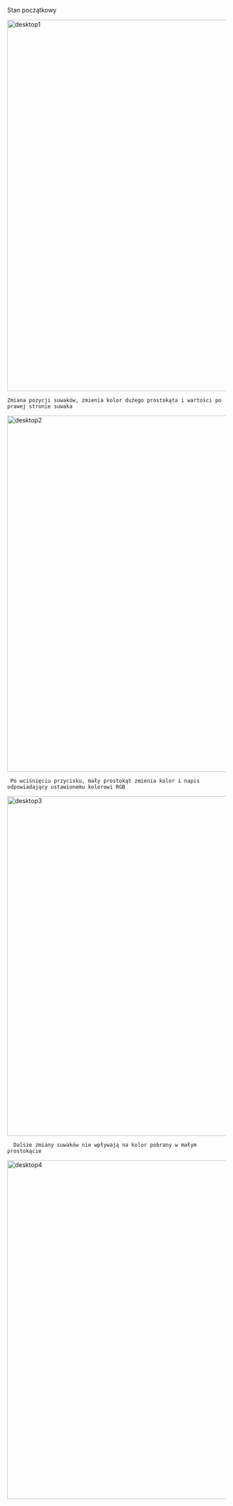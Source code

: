 

   Stan początkowy 
   
<img width="1619" height="854" alt="desktop1" src="https://github.com/user-attachments/assets/10944774-33b0-4712-8ab0-67b74e000da2" />

    Zmiana pozycji suwaków, zmienia kolor dużego prostokąta i wartości po prawej stronie suwaka
    
<img width="1616" height="819" alt="desktop2" src="https://github.com/user-attachments/assets/61a98a20-90c5-4df3-9d05-5fb57544a2ce" />

     Po wciśnięciu przycisku, mały prostokąt zmienia kolor i napis odpowiadający ustawionemu kolorowi RGB

  <img width="1563" height="781" alt="desktop3" src="https://github.com/user-attachments/assets/dc8cd450-1d0b-48e6-a318-6fb92233ebd3" />

      Dalsze zmiany suwaków nie wpływają na kolor pobrany w małym prostokącie
      
  <img width="1493" height="779" alt="desktop4" src="https://github.com/user-attachments/assets/a174ff4b-8d86-4f8d-ade9-09ed3ddc3bca" />



